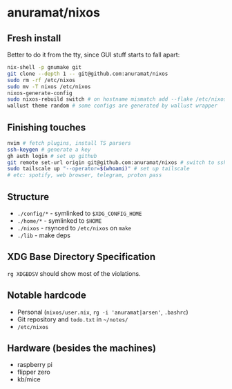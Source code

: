 # anuramat/nixos

## Fresh install

Better to do it from the tty, since GUI stuff starts to fall apart:
```bash
nix-shell -p gnumake git
git clone --depth 1 -- git@github.com:anuramat/nixos
sudo rm -rf /etc/nixos
sudo mv -T nixos /etc/nixos
nixos-generate-config
sudo nixos-rebuild switch # on hostname mismatch add --flake /etc/nixos#$(hostname)
wallust theme random # some configs are generated by wallust wrapper
```

## Finishing touches

```bash
nvim # fetch plugins, install TS parsers
ssh-keygen # generate a key
gh auth login # set up github
git remote set-url origin git@github.com:anuramat/nixos # switch to ssh
sudo tailscale up "--operator=$(whoami)" # set up tailscale
# etc: spotify, web browser, telegram, proton pass
```

## Structure

- `./config/*` - symlinked to `$XDG_CONFIG_HOME`
- `./home/*` - symlinked to `$HOME`
- `./nixos` - rsynced to `/etc/nixos` on `make`
- `./lib` - make deps

## XDG Base Directory Specification

`rg XDGBDSV` should show most of the violations.

## Notable hardcode

- Personal (`nixos/user.nix`, `rg -i 'anuramat|arsen'`, `.bashrc`)
- Git repository and `todo.txt` in `~/notes/`
- `/etc/nixos`

## Hardware (besides the machines)

- raspberry pi
- flipper zero
- kb/mice
